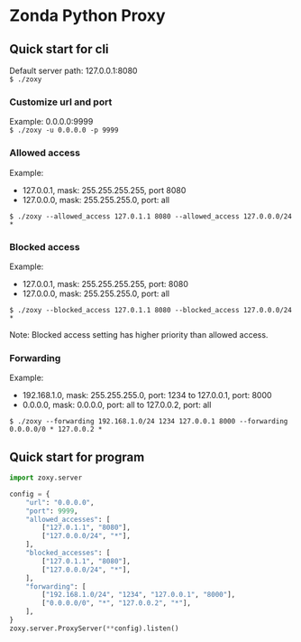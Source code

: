 # Zonda Python Proxy

## Quick start for cli

Default server path: 127.0.0.1:8080  
`$ ./zoxy`

### Customize url and port

Example: 0.0.0.0:9999  
`$ ./zoxy -u 0.0.0.0 -p 9999`

### Allowed access

Example:

* 127.0.0.1, mask: 255.255.255.255, port 8080
* 127.0.0.0, mask: 255.255.255.0, port: all

`$ ./zoxy --allowed_access 127.0.1.1 8080 --allowed_access 127.0.0.0/24 *`

### Blocked access

Example:

* 127.0.0.1, mask: 255.255.255.255, port: 8080
* 127.0.0.0, mask: 255.255.255.0, port: all

`$ ./zoxy --blocked_access 127.0.1.1 8080 --blocked_access 127.0.0.0/24 *`

Note: Blocked access setting has higher priority than allowed access.  

### Forwarding

Example:

* 192.168.1.0, mask: 255.255.255.0, port: 1234 to 127.0.0.1, port: 8000
* 0.0.0.0, mask: 0.0.0.0, port: all to 127.0.0.2, port: all

`$ ./zoxy --forwarding 192.168.1.0/24 1234 127.0.0.1 8000 --forwarding 0.0.0.0/0 * 127.0.0.2 *`

## Quick start for program

```python
import zoxy.server

config = {
    "url": "0.0.0.0",
    "port": 9999,
    "allowed_accesses": [
        ["127.0.1.1", "8080"],
        ["127.0.0.0/24", "*"],
    ],
    "blocked_accesses": [
        ["127.0.1.1", "8080"],
        ["127.0.0.0/24", "*"],
    ],
    "forwarding": [
        ["192.168.1.0/24", "1234", "127.0.0.1", "8000"],
        ["0.0.0.0/0", "*", "127.0.0.2", "*"],
    ],
}
zoxy.server.ProxyServer(**config).listen()
```